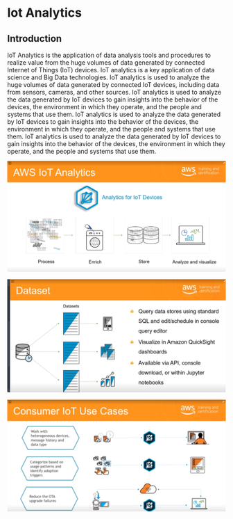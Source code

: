 # Iot Analytics


## Introduction

IoT Analytics is the application of data analysis tools and procedures to realize value from the huge volumes of data generated by connected Internet of Things (IoT) devices. IoT analytics is a key application of data science and Big Data technologies. IoT analytics is used to analyze the huge volumes of data generated by connected IoT devices, including data from sensors, cameras, and other sources. IoT analytics is used to analyze the data generated by IoT devices to gain insights into the behavior of the devices, the environment in which they operate, and the people and systems that use them. IoT analytics is used to analyze the data generated by IoT devices to gain insights into the behavior of the devices, the environment in which they operate, and the people and systems that use them. IoT analytics is used to analyze the data generated by IoT devices to gain insights into the behavior of the devices, the environment in which they operate, and the people and systems that use them.


![](attachments/Pasted%20image%2020240206094418.png)



![](attachments/Pasted%20image%2020240206094608.png)


![](attachments/Pasted%20image%2020240206095335.png)